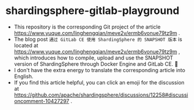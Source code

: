 # shardingsphere-gitlab-playground

- This repository is the corresponding Git project of the
  article https://www.yuque.com/linghengqian/meve2v/ermb6vonue79tz9m .
- The blog post `通过 GitLab CE 使用 ShardingSphere 的 SNAPSHOT 版本` is located at https://www.yuque.com/linghengqian/meve2v/ermb6vonue79tz9m , which introduces how to compile, upload and use the SNAPSHOT version of ShardingSphere through Docker Engine and GitLab CE. 🐫
- I don't have the extra energy to translate the corresponding article into English.
- If you find this article helpful, you can click an emoji for the discussion
  at https://github.com/apache/shardingsphere/discussions/12258#discussioncomment-10427297 .
